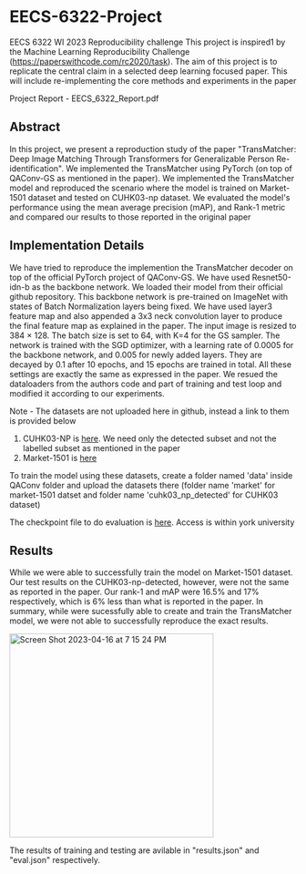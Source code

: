 # EECS-6322-Project
EECS 6322 WI 2023 Reproducibility challenge
This project is inspired1 by the Machine Learning Reproducibility Challenge
(https://paperswithcode.com/rc2020/task). The aim of this project is to
replicate the central claim in a selected deep learning focused paper. This
will include re-implementing the core methods and experiments in the paper

Project Report - EECS_6322_Report.pdf

## Abstract
In this project, we present a reproduction study of the paper "TransMatcher: Deep Image Matching Through Transformers for Generalizable Person Re-identification". We implemented the TransMatcher using PyTorch (on top of QAConv-GS as mentioned in the paper). We implemented the TransMatcher model and reproduced the scenario where the model is trained on Market-1501 dataset and tested on CUHK03-np dataset. We evaluated the model's performance using the mean average precision (mAP), and Rank-1 metric and compared our results to those reported in the original paper

## Implementation Details

We have tried to reproduce the implemention the TransMatcher decoder on top of the official PyTorch project of QAConv-GS. We have used Resnet50-idn-b as the backbone network. We loaded their model from their official github repository. This backbone network is pre-trained on ImageNet with states of Batch Normalization layers being fixed. We have used layer3 feature map and also appended a 3x3 neck convolution layer to produce the final feature map as explained in the paper. The input image is resized to 384 × 128. The batch size is set to 64, with K=4 for the GS sampler. The network is trained with the SGD optimizer, with a learning rate of 0.0005 for the backbone network, and 0.005 for newly added layers. They are decayed by 0.1 after 10 epochs, and 15 epochs are trained in total. All these settings are exactly the same as expressed in the paper. We resued the dataloaders from the authors code and part of training and test loop and modified it according to our experiments.

Note - The datasets are not uploaded here in github, instead a link to them is provided below
 1. CUHK03-NP is [here](https://github.com/zhunzhong07/person-re-ranking/blob/master/CUHK03-NP/README.md). We need only the detected subset and not the labelled subset as mentioned in the paper
 2. Market-1501 is [here](https://zheng-lab.cecs.anu.edu.au/Project/project_reid.html)

To train the model using these datasets, create a folder named 'data' inside QAConv folder and upload the datasets there (folder name 'market' for market-1501 datset and folder name 'cuhk03_np_detected' for CUHK03 dataset)

The checkpoint file to do evaluation is [here](https://yuoffice-my.sharepoint.com/:f:/g/personal/msivakum_yorku_ca/Eu00buljiBVGgimzZwCkbnUBtb79SSrsb8gk_YcagmnygQ?e=NW9GZf). Access is within york university

## Results

While we were able to successfully train the model on Market-1501 dataset. Our test results on the CUHK03-np-detected, however, were not the same as reported in the paper. Our rank-1 and mAP were 16.5% and 17% respectively, which is 6% less than what is reported in the paper. In summary, while were sucessfully able to create and train the TransMatcher model, we were not able to successfully reproduce the exact results.

<img width="358" alt="Screen Shot 2023-04-16 at 7 15 24 PM" src="https://user-images.githubusercontent.com/127549357/232348788-0e1871d2-6117-4a48-8104-b77d0d151a44.png">


The results of training and testing are avilable in "results.json" and "eval.json" respectively.

